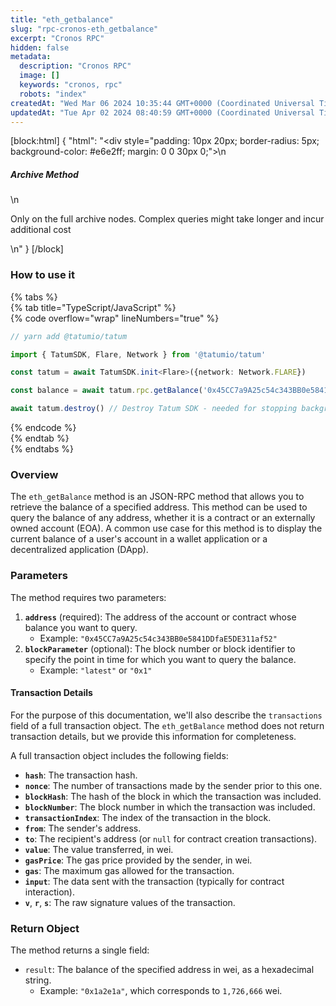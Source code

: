 ```yaml
---
title: "eth_getbalance"
slug: "rpc-cronos-eth_getbalance"
excerpt: "Cronos RPC"
hidden: false
metadata: 
  description: "Cronos RPC"
  image: []
  keywords: "cronos, rpc"
  robots: "index"
createdAt: "Wed Mar 06 2024 10:35:44 GMT+0000 (Coordinated Universal Time)"
updatedAt: "Tue Apr 02 2024 08:40:59 GMT+0000 (Coordinated Universal Time)"
---
```

[block:html]
{
  "html": "<div style=\"padding: 10px 20px; border-radius: 5px; background-color: #e6e2ff; margin: 0 0 30px 0;\">\n  <h5>Archive Method</h5>\n  <p>Only on the full archive nodes. Complex queries might take longer and incur additional cost</p>\n</div>"
}
[/block]


### How to use it

{% tabs %}  
{% tab title="TypeScript/JavaScript" %}  
{% code overflow="wrap" lineNumbers="true" %}

```typescript
// yarn add @tatumio/tatum

import { TatumSDK, Flare, Network } from '@tatumio/tatum'

const tatum = await TatumSDK.init<Flare>({network: Network.FLARE})

const balance = await tatum.rpc.getBalance('0x45CC7a9A25c54c343BB0e5841DDfaE5DE311af52')

await tatum.destroy() // Destroy Tatum SDK - needed for stopping background jobs
```

{% endcode %}  
{% endtab %}  
{% endtabs %}

### Overview

The `eth_getBalance` method is an JSON-RPC method that allows you to retrieve the balance of a specified address. This method can be used to query the balance of any address, whether it is a contract or an externally owned account (EOA). A common use case for this method is to display the current balance of a user's account in a wallet application or a decentralized application (DApp).

### Parameters

The method requires two parameters:

1. **`address`** (required): The address of the account or contract whose balance you want to query.
   - Example: `"0x45CC7a9A25c54c343BB0e5841DDfaE5DE311af52"`
2. **`blockParameter`** (optional): The block number or block identifier to specify the point in time for which you want to query the balance.
   - Example: `"latest"` or `"0x1"`

#### Transaction Details

For the purpose of this documentation, we'll also describe the `transactions` field of a full transaction object. The `eth_getBalance` method does not return transaction details, but we provide this information for completeness.

A full transaction object includes the following fields:

- **`hash`**: The transaction hash.
- **`nonce`**: The number of transactions made by the sender prior to this one.
- **`blockHash`**: The hash of the block in which the transaction was included.
- **`blockNumber`**: The block number in which the transaction was included.
- **`transactionIndex`**: The index of the transaction in the block.
- **`from`**: The sender's address.
- **`to`**: The recipient's address (or `null` for contract creation transactions).
- **`value`**: The value transferred, in wei.
- **`gasPrice`**: The gas price provided by the sender, in wei.
- **`gas`**: The maximum gas allowed for the transaction.
- **`input`**: The data sent with the transaction (typically for contract interaction).
- **`v`**, **`r`**, **`s`**: The raw signature values of the transaction.

### Return Object

The method returns a single field:

- `result`: The balance of the specified address in wei, as a hexadecimal string.
  - Example: `"0x1a2e1a"`, which corresponds to `1,726,666` wei.
